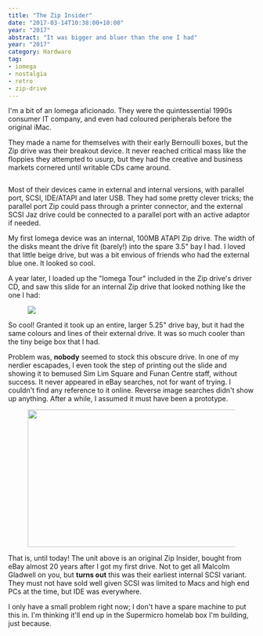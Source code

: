 ```yaml
---
title: "The Zip Insider"
date: "2017-03-14T10:38:00+10:00"
year: "2017"
abstract: "It was bigger and bluer than the one I had"
year: "2017"
category: Hardware
tag:
- iomega
- nostalgia
- retro
- zip-drive
---
```

I'm a bit of an Iomega aficionado. They were the quintessential 1990s consumer IT company, and even had coloured peripherals before the original iMac.

They made a name for themselves with their early Bernoulli boxes, but the Zip drive was their breakout device. It never reached critical mass like the floppies they attempted to usurp, but they had the creative and business markets cornered until writable CDs came around.

<figure><img src="https://rubenerd.com/files/2017/iomegatour-slide-zip.png" alt="" /></figure>

Most of their devices came in external and internal versions, with parallel port, SCSI, IDE/ATAPI and later USB. They had some pretty clever tricks; the parallel port Zip could pass through a printer connector, and the external SCSI Jaz drive could be connected to a parallel port with an active adaptor if needed.

My first Iomega device was an internal, 100MB ATAPI Zip drive. The width of the disks meant the drive fit (barely!) into the spare 3.5" bay I had. I loved that little beige drive, but was a bit envious of friends who had the external blue one. It looked so cool.

A year later, I loaded up the "Iomega Tour" included in the Zip drive's driver CD, and saw this slide for an internal Zip drive that looked nothing like the one I had:

<figure><img src="https://rubenerd.com/files/2017/iomegatour-slide-zipinsider.png" /></figure>

So cool! Granted it took up an entire, larger 5.25" drive bay, but it had the same colours and lines of their external drive. It was so much cooler than the tiny beige box that I had.

Problem was, **nobody** seemed to stock this obscure drive. In one of my nerdier escapades, I even took the step of printing out the slide and showing it to bemused Sim Lim Square and Funan Centre staff, without success. It never appeared in eBay searches, not for want of trying. I couldn't find any reference to it online. Reverse image searches didn't show up anything. After a while, I assumed it must have been a prototype.

<figure><img src="https://rubenerd.com/files/2017/s-l1600@1x.jpg" srcset="https://rubenerd.com/files/2017/s-l1600@2x.jpg" style="width:500px; height:280px" /></figure>

That is, until today! The unit above is an original Zip Insider, bought from eBay almost 20 years after I got my first drive. Not to get all Malcolm Gladwell on you, but **turns out** this was their earliest internal SCSI variant. They must not have sold well given SCSI was limited to Macs and high end PCs at the time, but IDE was everywhere.

I only have a small problem right now; I don't have a spare machine to put this in. I'm thinking it'll end up in the Supermicro homelab box I'm building, just because.

